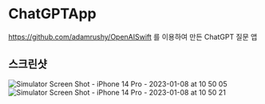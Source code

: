 ChatGPTApp
=============

https://github.com/adamrushy/OpenAISwift
를 이용하여 만든 ChatGPT 질문 앱

스크린샷
-------------
![Simulator Screen Shot - iPhone 14 Pro - 2023-01-08 at 10 50 05](https://user-images.githubusercontent.com/10498849/211177171-fbb492d9-311b-4237-b5ff-db5859738d6e.png)
![Simulator Screen Shot - iPhone 14 Pro - 2023-01-08 at 10 50 21](https://user-images.githubusercontent.com/10498849/211177172-6a933e23-d9fe-41f0-9581-80d148d5af4b.png)
